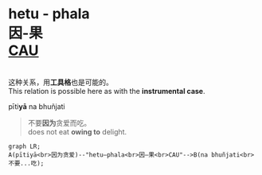# hetu - phala<br>因-果<br>[CAU](# "Causality Relation")

<br>这种关系，用**工具格**也是可能的。
<br>This relation is possible here as with the **instrumental case**.

pīti**yā** na bhuñjati
>不要**因为**贪爱而吃。
><br>does not eat **owing to** delight.

```mermaid
graph LR;
A(pītiyā<br>因为贪爱)--"hetu—phala<br>因—果<br>CAU"-->B(na bhuñjati<br>不要...吃);
```